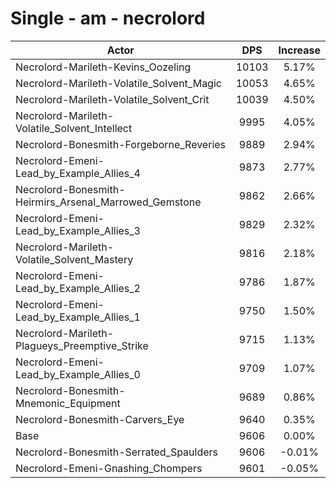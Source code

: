 # Single - am - necrolord
| Actor | DPS | Increase |
|---|:---:|:---:|
|Necrolord-Marileth-Kevins_Oozeling|10103|5.17%|
|Necrolord-Marileth-Volatile_Solvent_Magic|10053|4.65%|
|Necrolord-Marileth-Volatile_Solvent_Crit|10039|4.50%|
|Necrolord-Marileth-Volatile_Solvent_Intellect|9995|4.05%|
|Necrolord-Bonesmith-Forgeborne_Reveries|9889|2.94%|
|Necrolord-Emeni-Lead_by_Example_Allies_4|9873|2.77%|
|Necrolord-Bonesmith-Heirmirs_Arsenal_Marrowed_Gemstone|9862|2.66%|
|Necrolord-Emeni-Lead_by_Example_Allies_3|9829|2.32%|
|Necrolord-Marileth-Volatile_Solvent_Mastery|9816|2.18%|
|Necrolord-Emeni-Lead_by_Example_Allies_2|9786|1.87%|
|Necrolord-Emeni-Lead_by_Example_Allies_1|9750|1.50%|
|Necrolord-Marileth-Plagueys_Preemptive_Strike|9715|1.13%|
|Necrolord-Emeni-Lead_by_Example_Allies_0|9709|1.07%|
|Necrolord-Bonesmith-Mnemonic_Equipment|9689|0.86%|
|Necrolord-Bonesmith-Carvers_Eye|9640|0.35%|
|Base|9606|0.00%|
|Necrolord-Bonesmith-Serrated_Spaulders|9606|-0.01%|
|Necrolord-Emeni-Gnashing_Chompers|9601|-0.05%|
